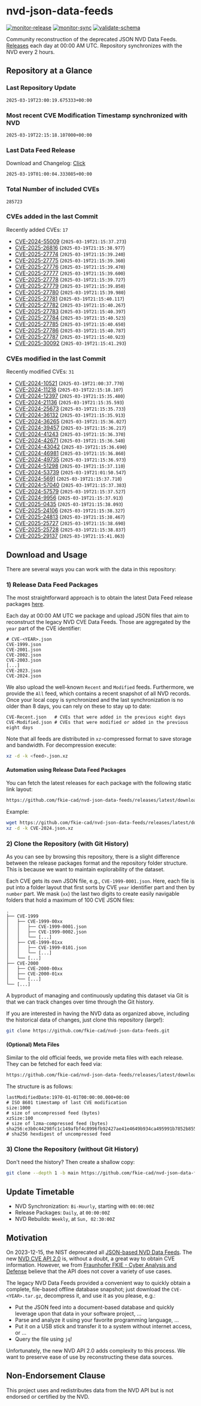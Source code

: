 # nvd-json-data-feeds

[![monitor-release](https://github.com/fkie-cad/nvd-json-data-feeds/actions/workflows/monitor_release.yml/badge.svg)](https://github.com/fkie-cad/nvd-json-data-feeds/actions/workflows/monitor_release.yml)
[![monitor-sync](https://github.com/fkie-cad/nvd-json-data-feeds/actions/workflows/monitor_sync.yml/badge.svg)](https://github.com/fkie-cad/nvd-json-data-feeds/actions/workflows/monitor_sync.yml)
[![validate-schema](https://github.com/fkie-cad/nvd-json-data-feeds/actions/workflows/validate_schema.yml/badge.svg)](https://github.com/fkie-cad/nvd-json-data-feeds/actions/workflows/validate_schema.yml)

Community reconstruction of the deprecated JSON NVD Data Feeds.
[Releases](https://github.com/fkie-cad/nvd-json-data-feeds/releases/latest) each day at 00:00 AM UTC.
Repository synchronizes with the NVD every 2 hours.

## Repository at a Glance

### Last Repository Update

```plain
2025-03-19T23:00:19.675333+00:00
```

### Most recent CVE Modification Timestamp synchronized with NVD

```plain
2025-03-19T22:15:18.107000+00:00
```

### Last Data Feed Release

Download and Changelog: [Click](https://github.com/fkie-cad/nvd-json-data-feeds/releases/latest)

```plain
2025-03-19T01:00:04.333085+00:00
```

### Total Number of included CVEs

```plain
285723
```

### CVEs added in the last Commit

Recently added CVEs: `17`

- [CVE-2024-55009](CVE-2024/CVE-2024-550xx/CVE-2024-55009.json) (`2025-03-19T21:15:37.273`)
- [CVE-2025-26816](CVE-2025/CVE-2025-268xx/CVE-2025-26816.json) (`2025-03-19T21:15:38.977`)
- [CVE-2025-27774](CVE-2025/CVE-2025-277xx/CVE-2025-27774.json) (`2025-03-19T21:15:39.240`)
- [CVE-2025-27775](CVE-2025/CVE-2025-277xx/CVE-2025-27775.json) (`2025-03-19T21:15:39.360`)
- [CVE-2025-27776](CVE-2025/CVE-2025-277xx/CVE-2025-27776.json) (`2025-03-19T21:15:39.470`)
- [CVE-2025-27777](CVE-2025/CVE-2025-277xx/CVE-2025-27777.json) (`2025-03-19T21:15:39.600`)
- [CVE-2025-27778](CVE-2025/CVE-2025-277xx/CVE-2025-27778.json) (`2025-03-19T21:15:39.727`)
- [CVE-2025-27779](CVE-2025/CVE-2025-277xx/CVE-2025-27779.json) (`2025-03-19T21:15:39.850`)
- [CVE-2025-27780](CVE-2025/CVE-2025-277xx/CVE-2025-27780.json) (`2025-03-19T21:15:39.980`)
- [CVE-2025-27781](CVE-2025/CVE-2025-277xx/CVE-2025-27781.json) (`2025-03-19T21:15:40.117`)
- [CVE-2025-27782](CVE-2025/CVE-2025-277xx/CVE-2025-27782.json) (`2025-03-19T21:15:40.267`)
- [CVE-2025-27783](CVE-2025/CVE-2025-277xx/CVE-2025-27783.json) (`2025-03-19T21:15:40.397`)
- [CVE-2025-27784](CVE-2025/CVE-2025-277xx/CVE-2025-27784.json) (`2025-03-19T21:15:40.523`)
- [CVE-2025-27785](CVE-2025/CVE-2025-277xx/CVE-2025-27785.json) (`2025-03-19T21:15:40.650`)
- [CVE-2025-27786](CVE-2025/CVE-2025-277xx/CVE-2025-27786.json) (`2025-03-19T21:15:40.787`)
- [CVE-2025-27787](CVE-2025/CVE-2025-277xx/CVE-2025-27787.json) (`2025-03-19T21:15:40.923`)
- [CVE-2025-30092](CVE-2025/CVE-2025-300xx/CVE-2025-30092.json) (`2025-03-19T21:15:41.293`)


### CVEs modified in the last Commit

Recently modified CVEs: `31`

- [CVE-2024-10521](CVE-2024/CVE-2024-105xx/CVE-2024-10521.json) (`2025-03-19T21:00:37.770`)
- [CVE-2024-11218](CVE-2024/CVE-2024-112xx/CVE-2024-11218.json) (`2025-03-19T22:15:18.107`)
- [CVE-2024-12397](CVE-2024/CVE-2024-123xx/CVE-2024-12397.json) (`2025-03-19T21:15:35.480`)
- [CVE-2024-21136](CVE-2024/CVE-2024-211xx/CVE-2024-21136.json) (`2025-03-19T21:15:35.593`)
- [CVE-2024-25673](CVE-2024/CVE-2024-256xx/CVE-2024-25673.json) (`2025-03-19T21:15:35.733`)
- [CVE-2024-36132](CVE-2024/CVE-2024-361xx/CVE-2024-36132.json) (`2025-03-19T21:15:35.913`)
- [CVE-2024-36265](CVE-2024/CVE-2024-362xx/CVE-2024-36265.json) (`2025-03-19T21:15:36.027`)
- [CVE-2024-39457](CVE-2024/CVE-2024-394xx/CVE-2024-39457.json) (`2025-03-19T21:15:36.217`)
- [CVE-2024-41243](CVE-2024/CVE-2024-412xx/CVE-2024-41243.json) (`2025-03-19T21:15:36.370`)
- [CVE-2024-42671](CVE-2024/CVE-2024-426xx/CVE-2024-42671.json) (`2025-03-19T21:15:36.540`)
- [CVE-2024-43042](CVE-2024/CVE-2024-430xx/CVE-2024-43042.json) (`2025-03-19T21:15:36.690`)
- [CVE-2024-46981](CVE-2024/CVE-2024-469xx/CVE-2024-46981.json) (`2025-03-19T21:15:36.860`)
- [CVE-2024-49735](CVE-2024/CVE-2024-497xx/CVE-2024-49735.json) (`2025-03-19T21:15:36.973`)
- [CVE-2024-51298](CVE-2024/CVE-2024-512xx/CVE-2024-51298.json) (`2025-03-19T21:15:37.110`)
- [CVE-2024-53739](CVE-2024/CVE-2024-537xx/CVE-2024-53739.json) (`2025-03-19T21:01:50.547`)
- [CVE-2024-5691](CVE-2024/CVE-2024-56xx/CVE-2024-5691.json) (`2025-03-19T21:15:37.710`)
- [CVE-2024-57040](CVE-2024/CVE-2024-570xx/CVE-2024-57040.json) (`2025-03-19T21:15:37.383`)
- [CVE-2024-57579](CVE-2024/CVE-2024-575xx/CVE-2024-57579.json) (`2025-03-19T21:15:37.527`)
- [CVE-2024-9956](CVE-2024/CVE-2024-99xx/CVE-2024-9956.json) (`2025-03-19T21:15:37.913`)
- [CVE-2025-0435](CVE-2025/CVE-2025-04xx/CVE-2025-0435.json) (`2025-03-19T21:15:38.093`)
- [CVE-2025-24106](CVE-2025/CVE-2025-241xx/CVE-2025-24106.json) (`2025-03-19T21:15:38.327`)
- [CVE-2025-24813](CVE-2025/CVE-2025-248xx/CVE-2025-24813.json) (`2025-03-19T21:15:38.467`)
- [CVE-2025-25727](CVE-2025/CVE-2025-257xx/CVE-2025-25727.json) (`2025-03-19T21:15:38.690`)
- [CVE-2025-25728](CVE-2025/CVE-2025-257xx/CVE-2025-25728.json) (`2025-03-19T21:15:38.837`)
- [CVE-2025-29137](CVE-2025/CVE-2025-291xx/CVE-2025-29137.json) (`2025-03-19T21:15:41.063`)


## Download and Usage

There are several ways you can work with the data in this repository:

### 1) Release Data Feed Packages

The most straightforward approach is to obtain the latest Data Feed release packages [here](https://github.com/fkie-cad/nvd-json-data-feeds/releases/latest).

Each day at 00:00 AM UTC we package and upload JSON files that aim to reconstruct the legacy NVD CVE Data Feeds.
Those are aggregated by the `year` part of the CVE identifier:

```
# CVE-<YEAR>.json
CVE-1999.json
CVE-2001.json
CVE-2002.json
CVE-2003.json
[...]
CVE-2023.json
CVE-2024.json
```

We also upload the well-known `Recent` and `Modified` feeds.
Furthermore, we provide the `All` feed, which contains a recent snapshot of all NVD records.
Once your local copy is synchronized and the last synchronization is no older than 8 days, you can rely on these to stay up to date:

```plain
CVE-Recent.json   # CVEs that were added in the previous eight days
CVE-Modified.json # CVEs that were modified or added in the previous eight days
```

Note that all feeds are distributed in `xz`-compressed format to save storage and bandwidth.
For decompression execute:

```sh
xz -d -k <feed>.json.xz
```

#### Automation using Release Data Feed Packages

You can fetch the latest releases for each package with the following static link layout:

```sh
https://github.com/fkie-cad/nvd-json-data-feeds/releases/latest/download/CVE-<YEAR>.json.xz
```

Example:

```sh
wget https://github.com/fkie-cad/nvd-json-data-feeds/releases/latest/download/CVE-2024.json.xz
xz -d -k CVE-2024.json.xz
```

### 2) Clone the Repository (with Git History)

As you can see by browsing this repository, there is a slight difference between the release packages format and the repository folder structure.
This is because we want to maintain explorability of the dataset.

Each CVE gets its own JSON file, e.g., `CVE-1999-0001.json`.
Here, each file is put into a folder layout that first sorts by CVE `year` identifier part and then by `number` part.
We mask (`xx`) the last two digits to create easily navigable folders that hold a maximum of 100 CVE JSON files:

```plain
.
├── CVE-1999
│   ├── CVE-1999-00xx
│   │   ├── CVE-1999-0001.json
│   │   ├── CVE-1999-0002.json
│   │   └── [...]
│   ├── CVE-1999-01xx
│   │   ├── CVE-1999-0101.json
│   │   └── [...]
│   └── [...]
├── CVE-2000
│   ├── CVE-2000-00xx
│   ├── CVE-2000-01xx
│   └── [...]
└── [...]
```

A byproduct of managing and continuously updating this dataset via Git is that we can track changes over time through the Git history.

If you are interested in having the NVD data as organized above, including the historical data of changes, just clone this repository (large!):

```sh
git clone https://github.com/fkie-cad/nvd-json-data-feeds.git
```

#### (Optional) Meta Files

Similar to the old official feeds, we provide meta files with each release. They can be fetched for each feed via:

```sh
https://github.com/fkie-cad/nvd-json-data-feeds/releases/latest/download/CVE-<YEAR>.meta
```

The structure is as follows:

```plain
lastModifiedDate:1970-01-01T00:00:00.000+00:00                          # ISO 8601 timestamp of last CVE modification
size:1000                                                               # size of uncompressed feed (bytes)
xzSize:100                                                              # size of lzma-compressed feed (bytes)
sha256:e3b0c44298fc1c149afbf4c8996fb92427ae41e4649b934ca495991b7852b855 # sha256 hexdigest of uncompressed feed
```

### 3) Clone the Repository (without Git History)

Don't need the history? Then create a shallow copy:

```sh
git clone --depth 1 -b main https://github.com/fkie-cad/nvd-json-data-feeds.git
```


## Update Timetable

* NVD Synchronization: `Bi-Hourly`, starting with `00:00:00Z`
* Release Packages: `Daily`, at `00:00:00Z`
* NVD Rebuilds: `Weekly`, at `Sun, 02:30:00Z`


## Motivation

On 2023-12-15, the NIST deprecated all [JSON-based NVD Data Feeds](https://nvd.nist.gov/vuln/data-feeds#divRetirementBanner-1).
The new [NVD CVE API 2.0](https://nvd.nist.gov/developers/vulnerabilities) is, without a doubt, a great way to obtain CVE information.
However, we from [Fraunhofer FKIE - Cyber Analysis and Defense](https://www.fkie.fraunhofer.de/en/departments/cad.html) believe that the API does not cover a variety of use cases.

The legacy NVD Data Feeds provided a convenient way to quickly obtain a complete, file-based offline database snapshot; just download the `CVE-<YEAR>.tar.gz`, decompress it, and use it as you please, e.g.:

- Put the JSON feed into a document-based database and quickly leverage upon that data in your software project, ...
- Parse and analyze it using your favorite programming language, ...
- Put it on a USB stick and transfer it to a system without internet access, or ...
- Query the file using `jq`!

Unfortunately, the new NVD API 2.0 adds complexity to this process.
We want to preserve ease of use by reconstructing these data sources.

## Non-Endorsement Clause

This project uses and redistributes data from the NVD API but is not endorsed or certified by the NVD.